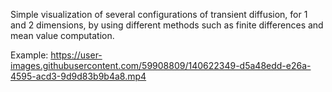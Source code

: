 Simple visualization of several configurations of transient diffusion, for 1 and 2 dimensions, by using different methods such as finite differences and mean value computation.

Example: https://user-images.githubusercontent.com/59908809/140622349-d5a48edd-e26a-4595-acd3-9d9d83b9b4a8.mp4

